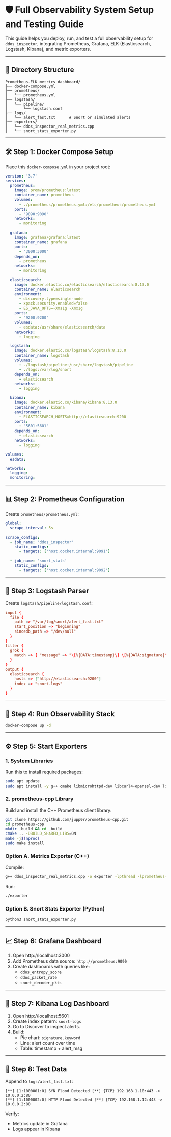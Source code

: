
# 🛡️ Full Observability System Setup and Testing Guide

This guide helps you deploy, run, and test a full observability setup for `ddos_inspector`, integrating Prometheus, Grafana, ELK (Elasticsearch, Logstash, Kibana), and metric exporters.

---

## 📁 Directory Structure

```
Prometheus-ELK metrics dashboard/
├── docker-compose.yml
├── prometheus/
│   └── prometheus.yml
├── logstash/
│   └── pipeline/
│       └── logstash.conf
├── logs/
│   └── alert_fast.txt      # Snort or simulated alerts
├── exporters/
│   └── ddos_inspector_real_metrics.cpp
│   └── snort_stats_exporter.py
```

---

## 🛠️ Step 1: Docker Compose Setup

Place this `docker-compose.yml` in your project root:

```yaml
version: '3.7'
services:
  prometheus:
    image: prom/prometheus:latest
    container_name: prometheus
    volumes:
      - ./prometheus/prometheus.yml:/etc/prometheus/prometheus.yml
    ports:
      - "9090:9090"
    networks:
      - monitoring

  grafana:
    image: grafana/grafana:latest
    container_name: grafana
    ports:
      - "3000:3000"
    depends_on:
      - prometheus
    networks:
      - monitoring

  elasticsearch:
    image: docker.elastic.co/elasticsearch/elasticsearch:8.13.0
    container_name: elasticsearch
    environment:
      - discovery.type=single-node
      - xpack.security.enabled=false
      - ES_JAVA_OPTS=-Xms1g -Xmx1g
    ports:
      - "9200:9200"
    volumes:
      - esdata:/usr/share/elasticsearch/data
    networks:
      - logging

  logstash:
    image: docker.elastic.co/logstash/logstash:8.13.0
    container_name: logstash
    volumes:
      - ./logstash/pipeline:/usr/share/logstash/pipeline
      - ./logs:/var/log/snort
    depends_on:
      - elasticsearch
    networks:
      - logging

  kibana:
    image: docker.elastic.co/kibana/kibana:8.13.0
    container_name: kibana
    environment:
      - ELASTICSEARCH_HOSTS=http://elasticsearch:9200
    ports:
      - "5601:5601"
    depends_on:
      - elasticsearch
    networks:
      - logging

volumes:
  esdata:

networks:
  logging:
  monitoring:
```

---

## 📊 Step 2: Prometheus Configuration

Create `prometheus/prometheus.yml`:

```yaml
global:
  scrape_interval: 5s

scrape_configs:
  - job_name: 'ddos_inspector'
    static_configs:
      - targets: ['host.docker.internal:9091']

  - job_name: 'snort_stats'
    static_configs:
      - targets: ['host.docker.internal:9092']
```

---

## 📄 Step 3: Logstash Parser

Create `logstash/pipeline/logstash.conf`:

```conf
input {
  file {
    path => "/var/log/snort/alert_fast.txt"
    start_position => "beginning"
    sincedb_path => "/dev/null"
  }
}
filter {
  grok {
    match => { "message" => "\[%{DATA:timestamp}\] \[%{DATA:signature}\] %{GREEDYDATA:alert_msg}" }
  }
}
output {
  elasticsearch {
    hosts => ["http://elasticsearch:9200"]
    index => "snort-logs"
  }
}
```

---

## 🚀 Step 4: Run Observability Stack

```bash
docker-compose up -d
```

---

## ⚙️ Step 5: Start Exporters

### 1. System Libraries
Run this to install required packages:
```bash
sudo apt update
sudo apt install -y g++ cmake libmicrohttpd-dev libcurl4-openssl-dev libssl-dev
```

### 2. prometheus-cpp Library
Build and install the C++ Prometheus client library:
```bash
git clone https://github.com/jupp0r/prometheus-cpp.git
cd prometheus-cpp
mkdir _build && cd _build
cmake .. -DBUILD_SHARED_LIBS=ON
make -j$(nproc)
sudo make install
```

### Option A. Metrics Exporter (C++)

Compile:
```bash
g++ ddos_inspector_real_metrics.cpp -o exporter -lpthread -lprometheus-cpp-pull -lprometheus-cpp-core -lmicrohttpd
```
Run:
```bash
./exporter
```

### Option B. Snort Stats Exporter (Python)

```bash
python3 snort_stats_exporter.py
```

---

## 📈 Step 6: Grafana Dashboard

1. Open http://localhost:3000
2. Add Prometheus data source: `http://prometheus:9090`
3. Create dashboards with queries like:
   - `ddos_entropy_score`
   - `ddos_packet_rate`
   - `snort_decoder_pkts`

---

## 📄 Step 7: Kibana Log Dashboard

1. Open http://localhost:5601
2. Create index pattern: `snort-logs`
3. Go to Discover to inspect alerts.
4. Build:
   - Pie chart: `signature.keyword`
   - Line: alert count over time
   - Table: timestamp + alert_msg

---

## 🧪 Step 8: Test Data

Append to `logs/alert_fast.txt`:
```
[**] [1:1000001:0] SYN Flood Detected [**] {TCP} 192.168.1.10:443 -> 10.0.0.2:80
[**] [1:1000002:0] HTTP Flood Detected [**] {TCP} 192.168.1.12:443 -> 10.0.0.2:80
```

Verify:
- Metrics update in Grafana
- Logs appear in Kibana



